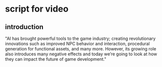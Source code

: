 # script for video 

## introduction 
"AI has brought powerful tools to the game industry; creating revolutionary innovations such as improved NPC behavior and interaction, procedural generation for functional assets, and many more. However, its growing role also introduces many negative effects and today we’re going to look at how they can impact the future of game development." 

